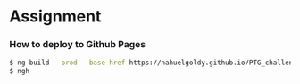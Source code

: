 # Assignment



### How to deploy to Github Pages

```bash
$ ng build --prod --base-href https://nahuelgoldy.github.io/PTG_challenge2/ --aot=false
$ ngh
```
